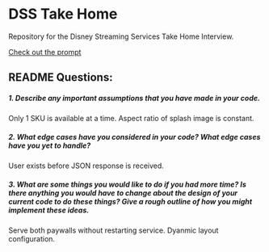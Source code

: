 #  DSS Take Home

Repository for the Disney Streaming Services Take Home Interview.

[Check out the prompt](./PROMPT.md)

## README Questions:

##### 1. Describe any important assumptions that you have made in your code.
Only 1 SKU is available at a time.
Aspect ratio of splash image is constant.

##### 2. What edge cases have you considered in your code? What edge cases have you yet to handle?
User exists before JSON response is received.

##### 3. What are some things you would like to do if you had more time? Is there anything you would have to change about the design of your current code to do these things? Give a rough outline of how you might implement these ideas.
Serve both paywalls without restarting service.
Dyanmic layout configuration.
